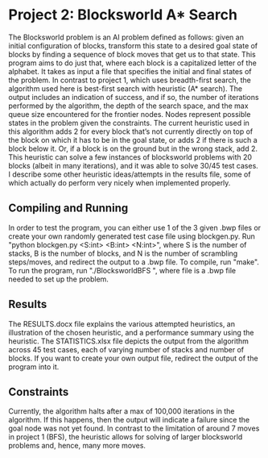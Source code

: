 # Project 2: Blocksworld A* Search
The Blocksworld problem is an AI problem defined as follows: given an initial
configuration of blocks, transform this state to a desired goal state of blocks
by finding a sequence of block moves that get us to that state. This program aims
to do just that, where each block is a capitalized letter of the alphabet. It
takes as input a file that specifies the initial and final states of the problem.
In contrast to project 1, which uses breadth-first search, the algorithm used here
is best-first search with heuristic (A* search). The output includes an indication of
success, and if so, the number of iterations performed by the algorithm, the depth of
the search space, and the max queue size encountered for the frontier nodes. Nodes
represent possible states in the problem given the constraints. The current 
heuristic used in this algorithm adds 2 for every block that’s not currently directly
on top of the block on which it has to be in the goal state, or adds 2 if there is such
a block below it. Or, if a block is on the ground but in the wrong stack, add 2. This
heuristic can solve a few instances of blocksworld problems with 20 blocks (albeit in
many iterations), and it was able to solve 30/45 test cases. I describe some other heuristic
ideas/attempts in the results file, some of which actually do perform very nicely when
implemented properly.

## Compiling and Running
In order to test the program, you can either use 1 of the 3 given .bwp files or
create your own randomly generated test case file using blockgen.py. Run
"python blockgen.py <S:int> <B:int> <N:int>", where S is the number of stacks,
B is the number of blocks, and N is the number of scrambling steps/moves, and
redirect the output to a .bwp file. To compile, run "make". To run the program,
run "./BlocksworldBFS <file>", where file is a .bwp file needed to set up the
problem.

## Results
The RESULTS.docx file explains the various attempted heuristics, an illustration of the
chosen heuristic, and a performance summary using the heuristic. The STATISTICS.xlsx file
depicts the output from the algorithm across 45 test cases, each of varying number of stacks
and number of blocks. If you want to create your own output file, redirect the output of the
program into it.

## Constraints
Currently, the algorithm halts after a max of 100,000 iterations in the algorithm.
If this happens, then the output will indicate a failure since the goal node was
not yet found. In contrast to the limitation of around 7 moves in project 1 (BFS),
the heuristic allows for solving of larger blocksworld problems and, hence, many
more moves.
